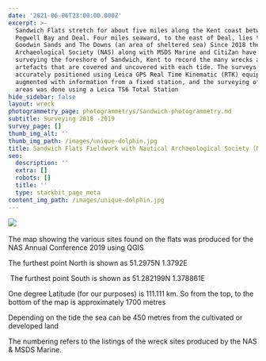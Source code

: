 ```yaml
---
date: '2021-06-06T23:00:00.000Z'
excerpt: >-
  Sandwich Flats stretch for about five miles along the Kent coast between
  Pegwell Bay and Deal. Four miles seaward, to the east of Deal, lies the
  Goodwin Sands and The Downs (an area of sheltered sea) Since 2018 the Nautical
  Archaeological Society (NAS) along with MSDS Marine and CitiZan have been
  surveying the foreshore of Sandwich, Kent to record the many wrecks and other
  artefacts that are covered and uncovered with each tide. The surveys have been
  accurately positioned using Leica GPS Real Time Kinematic (RTK) equipment
  augmented with information from a fixed station, and the surveying of local
  areas was done using a Leica TS6 Total Station
hide_sidebar: false
layout: wreck
photogrammetry_page: photogrammetrys/sandwich-photogrammetry.md
subtitle: Surveying 2018 -2019
survey_page: []
thumb_img_alt: ''
thumb_img_path: /images/unique-dolphin.jpg
title: Sandwich Flats Fieldwork with Nautical Archaeological Society (NAS)
seo:
  description: ''
  extra: []
  robots: []
  title: ''
  type: stackbit_page_meta
content_img_path: /images/unique-dolphin.jpg
---
```

![](/\_static/app-assets/sand%20map.jpg) 



The map showing the various sites found on the flats was produced for
the NAS Annual Conference 2019 using QGIS

The furthest point North is shown as 51.2975N 1.3792E

 The furthest point South is shown as 51.282199N 1.378861E

One degree Latitude (for our purposes) is 111.111 km. So from the top, to the bottom of the map is approximately 1700 metres

Depending on the tide the sea can be 450 metres from the cultivated or developed land

The numbering refers to the listings of the wreck sites produced by the NAS & MSDS Marine.

